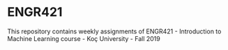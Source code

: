 # ENGR421
This repository contains weekly assignments of ENGR421 - Introduction to Machine Learning course - Koç University - Fall 2019
